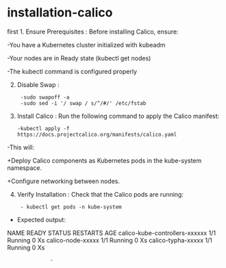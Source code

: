 # installation-calico               

first 1. Ensure Prerequisites : Before installing Calico, ensure:

-You have a Kubernetes cluster initialized with kubeadm

-Your nodes are in Ready state (kubectl get nodes)

-The kubectl command is configured properly


2. Disable Swap : 
               
        -sudo swapoff -a
        -sudo sed -i '/ swap / s/^/#/' /etc/fstab


  3. Install Calico :
  Run the following command to apply the Calico manifest:

         -kubectl apply -f https://docs.projectcalico.org/manifests/calico.yaml
-This will:

+Deploy Calico components as Kubernetes pods in the kube-system namespace.

+Configure networking between nodes.

  4. Verify Installation : 
  Check that the Calico pods are running:

          - kubectl get pods -n kube-system
  
- Expected output:

NAME                                       READY   STATUS    RESTARTS   AGE
calico-kube-controllers-xxxxxx             1/1     Running   0          Xs
calico-node-xxxxx                          1/1     Running   0          Xs
calico-typha-xxxxx                         1/1     Running   0          Xs




                  - 
